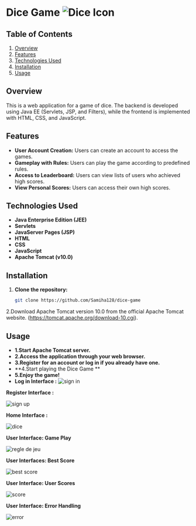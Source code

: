  # Dice Game   ![Dice Icon](https://cdn-icons-png.flaticon.com/128/16164/16164365.png)





## Table of Contents

1. [Overview](#overview)
2. [Features](#features)
3. [Technologies Used](#technologies-used)
4. [Installation](#installation)
5. [Usage](#usage)
## Overview
This is a web application for a game of dice. The backend is developed using Java EE (Servlets, JSP, and Filters), while the frontend is implemented with HTML, CSS, and JavaScript.
## Features
- **User Account Creation:** Users can create an account to access the games.
- **Gameplay with Rules:** Users can play the game according to predefined rules.
- **Access to Leaderboard:** Users can view lists of users who achieved high scores.
- **View Personal Scores:** Users can access their own high scores.
## Technologies Used
- **Java Enterprise Edition (JEE)** 
- **Servlets** 
- **JavaServer Pages (JSP)** 
- **HTML** 
- **CSS** 
- **JavaScript** 
- **Apache Tomcat (v10.0)**
  
## Installation
1. **Clone the repository:**
   ```bash
   git clone https://github.com/Samiha128/dice-game
2.Download Apache Tomcat version 10.0 from the official Apache Tomcat website.
(https://tomcat.apache.org/download-10.cgi).
## Usage
- **1.Start Apache Tomcat server.**
- **2.Access the application through your web browser.**
- **3.Register for an account or log in if you already have one.**
- **4.Start playing the Dice Game **
- **5.Enjoy the game!**
- **Log in Interface :**
![sign in](https://github.com/Samiha128/dice-game/assets/120471620/87e0990d-4bf9-401b-ab45-4ba256a2f4e8)

**Register Interface :**

![sign up](https://github.com/Samiha128/dice-game/assets/120471620/1a877bbd-e621-405a-bc8a-e3cdbfe01429)

**Home Interface :**

![dice](https://github.com/Samiha128/dice-game/assets/120471620/fab5d1e6-3795-4ad7-8f1a-b0e2106e2e89)

**User Interface: Game Play**

![regle de jeu](https://github.com/Samiha128/dice-game/assets/120471620/737e631e-a358-4244-8311-5d3d860c838d)

**User Interfaces: Best Score**

![best score](https://github.com/Samiha128/dice-game/assets/120471620/7bf35a88-c7ae-43f3-b9b3-bdca397a984b)

**User Interface: User Scores**

![score](https://github.com/Samiha128/dice-game/assets/120471620/d6830f89-fe6f-466c-ba25-f587b48f678e)

**User Interface: Error Handling**

![error](https://github.com/Samiha128/dice-game/assets/120471620/a1f4e459-20b6-4d1b-8d73-0d59254d98c2)











